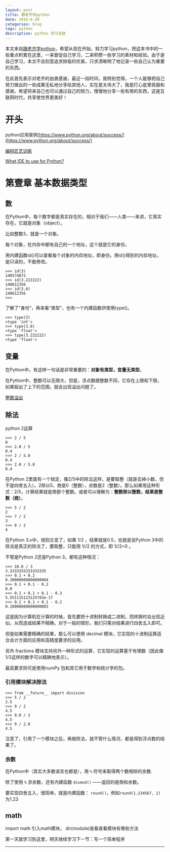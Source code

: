 ```yaml
---
layout: post
title: 跟老齐学python
date: 2016-6-20
categories: blog
tags: python
description: python 学习总结
---
```

本文来自[跟老齐学python](https://github.com/qiwsir/StarterLearningPython/blob/master/index.md)，希望从现在开始，努力学习python，把这本书中的一些重点积累在这里，一来督促自己学习，二来积攒一些学习的素材和经验。由于是自己学习，本文不会刻意追求排版的优美，只求清晰明了地记录一些自己认为重要的东西。

在此首先表示对老齐的由衷感谢，最近一段时间，我特别觉得，一个人能够把自己努力做出的一些成果无私地分享给其他人，实在是太伟大了，我是打心底里佩服和感谢，希望将来自己也可以通过自己的努力，慢慢地分享一些有用的东西，这是互联网时代，共享使世界更美好！

# 开头
python应用案例[https://www.python.org/about/success/](https://www.python.org/about/success/)

[编程匠艺训练](http://www.itdiffer.com/coding.html)

[What IDE to use for Python?](http://stackoverflow.com/questions/81584/what-ide-to-use-for-python)

# 第壹章 基本数据类型

## 数
在Python中，每个数字都是真实存在的，相对于我们——人类——来讲，它真实存在，它就是对象（object）。

比如整数3，就是一个对象。

每个对象，在内存中都有自己的一个地址，这个就是它的身份。

用内建函数id()可以查看每个对象的内存地址，即身份。用id()得到的内存地址，是只读的，不能修改。

```
>>> id(3)
140574872
>>> id(3.222222)
140612356
>>> id(3.0)
140612356
>>>

```

了解了“身份”，再来看“类型”，也有一个内建函数供使用type()。

```
>>> type(3)
<type 'int'>
>>> type(3.0)
<type 'float'>
>>> type(3.222222)
<type 'float'>

```

## 变量

在Python中，有这样一句话是非常重要的：**对象有类型，变量无类型**。

在Python中，整数可以无限大，但是，浮点数跟整数不同，它存在上限和下限，如果超出了上下的范围，就会出现溢出问题了。

[整数溢出](http://zhaoweizhuanshuo.blog.163.com/blog/static/148055262201093151439742/)

## 除法

python 2运算

```
>>> 2 / 5
0
>>> 2.0 / 5
0.4
>>> 2 / 5.0
0.4
>>> 2.0 / 5.0
0.4

```

在Python 2里面有一个规定，像2/5中的除法这样，是要取整（就是去掉小数，但不是四舍五入）。2除以5，商是0（整数），余数是2（整数）。那么如果用这种形式：2/5，计算结果就是商那个整数。或者可以理解为：**整数除以整数，结果是整数（商）**。

```
>>> 5 / 2
2
>>> 7 / 2
3
>>> 8 / 2
4

```

在Python 3.x中，规则又变了，如果 1/2 ，结果就是0.5，也就是说Python 3中的除法是真正的除法了，要取整，只能用 1//2 的方式，即 1//2=0 。

不管是Python 2还是Python 3，都有这种情况：

```
>>> 10.0 / 3
3.3333333333333335
>>> 0.1 + 0.2
0.30000000000000004
>>> 0.1 + 0.1 - 0.2
0.0
>>> 0.1 + 0.1 + 0.1 - 0.3
5.551115123125783e-17
>>> 0.1 + 0.1 + 0.1 - 0.2
0.10000000000000003

```

这是因为计算机在计算的时候，首先要把十进制转换成二进制，而转换时会出现近似，从而造成结果不精确，对于一般的情形，我们只需对结果进行四舍五入即可。

但是如果需要精确的结果，那么可以使用 decimal 模块，它实现的十进制运算适合会计方面的应用和高精度要求的应用。

另外 fractions 模块支持另外一种形式的运算，它实现的运算基于有理数（因此像1/3这样的数字可以精确地表示）。

最高要求则可是使用numPy 包和其它用于数学和统计学的包。

### 引用模块解决除法

```
>>> from __future__ import division
>>> 5 / 2
2.5
>>> 9 / 2
4.5
>>> 9.0 / 2
4.5
>>> 9 / 2.0
4.5

```
注意了，引用了一个模块之后，再做除法，就不管什么情况，都是得到浮点数的结果了。

### 余数

在Python中（其实大多数语言也都是），用 `%` 符号来取得两个数相除的余数.

除了使用 `%` 求余数，还有内建函数 `divmod()` ——返回的是商和余数。

要实现四舍五入，很简单，就是内建函数： `round()`，例如`round(1.234567, 2)` 为1.23


## math

import math 引入math模块， dir(module)查看查看模块有哪些方法

第一天就学习到这里，明天继续学习下一节：写一个简单程序

------------

